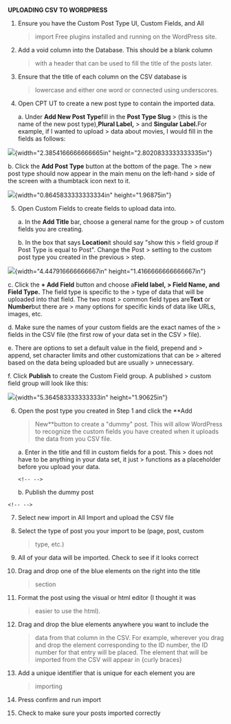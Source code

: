 **UPLOADING CSV TO WORDPRESS**

1.  Ensure you have the Custom Post Type UI, Custom Fields, and All
    > import Free plugins installed and running on the WordPress site.

2.  Add a void column into the Database. This should be a blank column
    > with a header that can be used to fill the title of the posts
    > later.

3.  Ensure that the title of each column on the CSV database is
    > lowercase and either one word or connected using underscores.

4.  Open CPT UT to create a new post type to contain the imported data.

    a.  Under ​**Add New Post Type**​fill in the ​**Post Type Slug**
        > ​(this is the name of the new post type), ​**Plural Label,**
        > ​and ​**Singular Label.** ​For example, if I wanted to upload
        > data about movies, I would fill in the fields as follows:

![](media/image1.jpeg){width="2.3854166666666665in"
height="2.8020833333333335in"}

b.  Click the ​**Add Post Type** ​button at the bottom of the page. The
    > new post type should now appear in the main menu on the left-hand
    > side of the screen with a thumbtack icon next to it.

![](media/image2.jpeg){width="0.8645833333333334in" height="1.96875in"}

5.  Open Custom Fields to create fields to upload data into.

    a.  In the ​**Add Title** ​bar, choose a general name for the group
        > of custom fields you are creating.

    b.  In the box that says ​**Location**​it should say "show this
        > field group if Post Type is equal to Post". Change the Post
        > setting to the custom post type you created in the previous
        > step.

![](media/image3.jpeg){width="4.447916666666667in"
height="1.4166666666666667in"}

c.  Click the ​**+ Add Field** ​button and choose a ​**Field label,
    > Field Name, and Field Type.** ​The field type is specific to the
    > type of data that will be uploaded into that field. The two most
    > common field types are ​**Text** ​or ​**Number**​but there are
    > many options for specific kinds of data like URLs, images, etc.

d.  Make sure the names of your custom fields are the exact names of the
    > fields in the CSV file (the first row of your data set in the CSV
    > file).

e.  There are options to set a default value in the field, prepend and
    > append, set character limits and other customizations that can be
    > altered based on the data being uploaded but are usually
    > unnecessary.

f.  Click ​**Publish** ​to create the Custom Field group. A published
    > custom field group will look like this:

![](media/image4.jpeg){width="5.364583333333333in" height="1.90625in"}

6.  Open the post type you created in Step 1 and click the ​**Add
    > New**​button to create a "dummy" post. This will allow WordPress
    > to recognize the custom fields you have created when it uploads
    > the data from you CSV file.

    a.  Enter in the title and fill in custom fields for a post. This
        > does not have to be anything in your data set, it just
        > functions as a placeholder before you upload your data.

    ```{=html}
    <!-- -->
    ```
    b.  Publish the dummy post

```{=html}
<!-- -->
```
7.  Select new import in All Import and upload the CSV file

8.  Select the type of post you your import to be (page, post, custom
    > type, etc.)

9.  All of your data will be imported. Check to see if it looks correct

10. Drag and drop one of the blue elements on the right into the title
    > section

11. Format the post using the visual or html editor (I thought it was
    > easier to use the html).

12. Drag and drop the blue elements anywhere you want to include the
    > data from that column in the CSV. For example, wherever you drag
    > and drop the element corresponding to the ID number, the ID number
    > for that entry will be placed. The element that will be imported
    > from the CSV will appear in {curly braces}

13. Add a unique identifier that is unique for each element you are
    > importing

14. Press confirm and run import

15. Check to make sure your posts imported correctly

